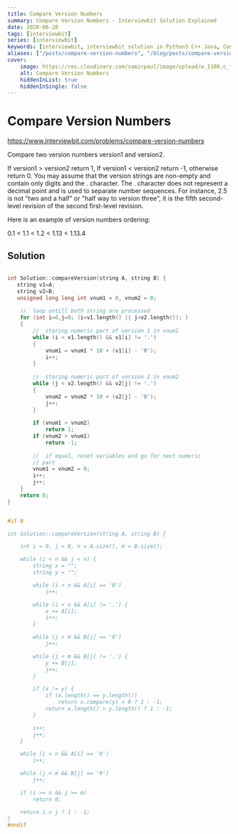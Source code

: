 ```yaml
---
title: Compare Version Numbers
summary: Compare Version Numbers - Interviewbit Solution Explained
date: 2020-06-20
tags: [interviewbit]
series: [interviewbit]
keywords: [interviewbit, interviewbit solution in Python3 C++ Java, Compare Version Numbers solution]
aliases: ["/posts/compare-version-numbers", "/blog/posts/compare-version-numbers", "/compare-version-numbers"]
cover:
    image: https://res.cloudinary.com/samirpaul/image/upload/w_1100,c_fit,co_rgb:FFFFFF,l_text:Arial_70_bold:Compare Version Numbers - Solution Explained/problem-solving.webp
    alt: Compare Version Numbers
    hiddenInList: true
    hiddenInSingle: false
---
```


# Compare Version Numbers

https://www.interviewbit.com/problems/compare-version-numbers


Compare two version numbers version1 and version2.

If version1 > version2 return 1,
If version1 < version2 return -1,
otherwise return 0.
You may assume that the version strings are non-empty and contain only digits and the . character.
The . character does not represent a decimal point and is used to separate number sequences.
For instance, 2.5 is not "two and a half" or "half way to version three", it is the fifth second-level revision of the second first-level revision.

Here is an example of version numbers ordering:

0.1 < 1.1 < 1.2 < 1.13 < 1.13.4
## Solution

```cpp

int Solution::compareVersion(string A, string B) {
   string v1=A;
   string v2=B;
   unsigned long long int vnum1 = 0, vnum2 = 0; 
  
    //  loop untill both string are processed 
    for (int i=0,j=0; (i<v1.length() || j<v2.length()); ) 
    { 
        //  storing numeric part of version 1 in vnum1 
        while (i < v1.length() && v1[i] != '.') 
        { 
            vnum1 = vnum1 * 10 + (v1[i] - '0'); 
            i++; 
        } 
  
        //  storing numeric part of version 2 in vnum2 
        while (j < v2.length() && v2[j] != '.') 
        { 
            vnum2 = vnum2 * 10 + (v2[j] - '0'); 
            j++; 
        } 
  
        if (vnum1 > vnum2) 
            return 1; 
        if (vnum2 > vnum1) 
            return -1; 
  
        //  if equal, reset variables and go for next numeric 
        // part 
        vnum1 = vnum2 = 0; 
        i++; 
        j++; 
    } 
    return 0; 
}


#if 0

int Solution::compareVersion(string A, string B) {

    int i = 0, j = 0, n = A.size(), m = B.size();

    while (i < n && j < n) {
        string x = "";
        string y = "";

        while (i < n && A[i] == '0')
            i++;

        while (i < n && A[i] != '.') {
            x += A[i];
            i++;
        }

        while (j < m && B[j] == '0')
            j++;

        while (j < m && B[j] != '.') {
            y += B[j];
            j++;
        }

        if (x != y) {
            if (x.length() == y.length())
                return x.compare(y) > 0 ? 1 : -1;
            return x.length() > y.length() ? 1 : -1;
        }

        i++;
        j++;
    }

    while (i < n && A[i] == '0')
        i++;

    while (j < m && B[j] == '0')
        j++;

    if (i >= n && j >= m)
        return 0;

    return i > j ? 1 : -1;
}
#endif
```